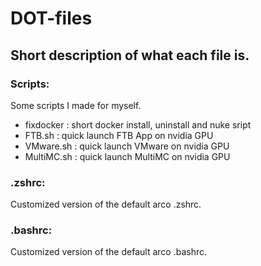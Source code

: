 # __DOT-files__
## Short description of what each file is.

### __Scripts:__
Some scripts I made for myself.
- fixdocker : short docker install, uninstall and nuke sript
- FTB.sh : quick launch FTB App on nvidia GPU
- VMware.sh : quick launch VMware on nvidia GPU
- MultiMC.sh : quick launch MultiMC on nvidia GPU
### __.zshrc:__
Customized version of the default arco .zshrc.
### __.bashrc:__
Customized version of the default arco .bashrc.
